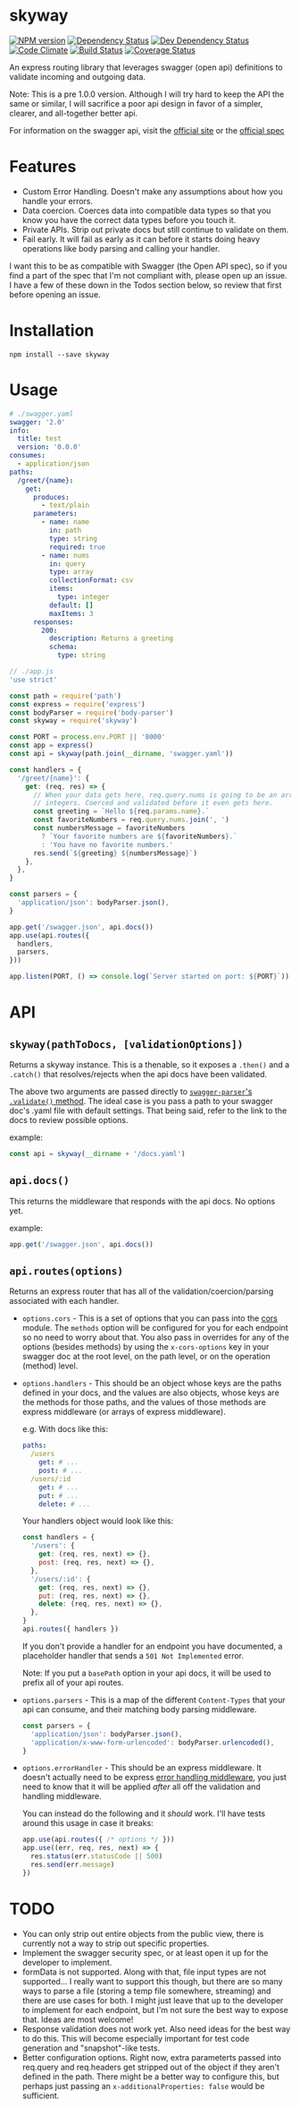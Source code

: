 # skyway

[![NPM version](https://img.shields.io/npm/v/skyway.svg?style=flat)](https://www.npmjs.org/package/skyway)
[![Dependency Status](https://img.shields.io/david/ksmithut/skyway.svg?style=flat)](https://david-dm.org/ksmithut/skyway)
[![Dev Dependency Status](https://img.shields.io/david/dev/ksmithut/skyway.svg?style=flat)](https://david-dm.org/ksmithut/skyway#info=devDependencies&view=table)
[![Code Climate](https://img.shields.io/codeclimate/github/ksmithut/skyway.svg)](https://codeclimate.com/github/ksmithut/skyway)
[![Build Status](https://img.shields.io/travis/ksmithut/skyway/master.svg?style=flat)](https://travis-ci.org/ksmithut/skyway)
[![Coverage Status](https://img.shields.io/codeclimate/coverage/github/ksmithut/skyway.svg?style=flat)](https://codeclimate.com/github/ksmithut/skyway)

An express routing library that leverages swagger (open api) definitions to
validate incoming and outgoing data.

Note: This is a pre 1.0.0 version. Although I will try hard to keep the API the
same or similar, I will sacrifice a poor api design in favor of a simpler,
clearer, and all-together better api.

For information on the swagger api, visit the
[official site](http://swagger.io/) or the
[official spec](http://swagger.io/specification/)

# Features

- Custom Error Handling. Doesn't make any assumptions about how you handle your
  errors.
- Data coercion. Coerces data into compatible data types so that you know you
  have the correct data types before you touch it.
- Private APIs. Strip out private docs but still continue to validate on them.
- Fail early. It will fail as early as it can before it starts doing heavy
  operations like body parsing and calling your handler.

I want this to be as compatible with Swagger (the Open API spec), so if you find
a part of the spec that I'm not compliant with, please open up an issue. I have
a few of these down in the Todos section below, so review that first before
opening an issue.

# Installation

```
npm install --save skyway
```

# Usage

```yaml
# ./swagger.yaml
swagger: '2.0'
info:
  title: test
  version: '0.0.0'
consumes:
  - application/json
paths:
  /greet/{name}:
    get:
      produces:
        - text/plain
      parameters:
        - name: name
          in: path
          type: string
          required: true
        - name: nums
          in: query
          type: array
          collectionFormat: csv
          items:
            type: integer
          default: []
          maxItems: 3
      responses:
        200:
          description: Returns a greeting
          schema:
            type: string
```

```js
// ./app.js
'use strict'

const path = require('path')
const express = require('express')
const bodyParser = require('body-parser')
const skyway = require('skyway')

const PORT = process.env.PORT || '8000'
const app = express()
const api = skyway(path.join(__dirname, 'swagger.yaml'))

const handlers = {
  '/greet/{name}': {
    get: (req, res) => {
      // When your data gets here, req.query.nums is going to be an array of
      // integers. Coerced and validated before it even gets here.
      const greeting = `Hello ${req.params.name}.`
      const favoriteNumbers = req.query.nums.join(', ')
      const numbersMessage = favoriteNumbers
        ? `Your favorite numbers are ${favoriteNumbers}.`
        : 'You have no favorite numbers.'
      res.send(`${greeting} ${numbersMessage}`)
    },
  },
}

const parsers = {
  'application/json': bodyParser.json(),
}

app.get('/swagger.json', api.docs())
app.use(api.routes({
  handlers,
  parsers,
}))

app.listen(PORT, () => console.log(`Server started on port: ${PORT}`))
```

# API

## `skyway(pathToDocs, [validationOptions])`

Returns a skyway instance. This is a thenable, so it exposes a `.then()` and a
`.catch()` that resolves/rejects when the api docs have been validated.

The above two arguments are passed directly to
[`swagger-parser`'s `.validate()` method](https://github.com/BigstickCarpet/swagger-parser/blob/master/docs/swagger-parser.md#validateapi-options-callback).
The ideal case is you pass a path to your swagger doc's .yaml file with default
settings. That being said, refer to the link to the docs to review possible
options.

example:

```js
const api = skyway(__dirname + '/docs.yaml')
```

## `api.docs()`

This returns the middleware that responds with the api docs. No options yet.

example:

```js
app.get('/swagger.json', api.docs())
```

## `api.routes(options)`

Returns an express router that has all of the validation/coercion/parsing
associated with each handler.

- `options.cors` - This is a set of options that you can pass into the
  [cors](https://www.npmjs.com/package/cors) module. The `methods` option will
  be configured for you for each endpoint so no need to worry about that. You
  also pass in overrides for any of the options (besides methods) by using the
  `x-cors-options` key in your swagger doc at the root level, on the path level,
  or on the operation (method) level.

- `options.handlers` - This should be an object whose keys are the paths defined
  in your docs, and the values are also objects, whose keys are the methods for
  those paths, and the values of those methods are express middleware (or
  arrays of express middleware).

  e.g. With docs like this:

  ```yaml
  paths:
    /users
      get: # ...
      post: # ...
    /users/:id
      get: # ...
      put: # ...
      delete: # ...
  ```

  Your handlers object would look like this:

  ```js
  const handlers = {
    '/users': {
      get: (req, res, next) => {},
      post: (req, res, next) => {},
    },
    '/users/:id': {
      get: (req, res, next) => {},
      put: (req, res, next) => {},
      delete: (req, res, next) => {},
    },
  }
  api.routes({ handlers })
  ```

  If you don't provide a handler for an endpoint you have documented, a
  placeholder handler that sends a `501 Not Implemented` error.

  Note: If you put a `basePath` option in your api docs, it will be used to
  prefix all of your api routes.

- `options.parsers` - This is a map of the different `Content-Types` that your
  api can consume, and their matching body parsing middleware.

  ```js
  const parsers = {
    'application/json': bodyParser.json(),
    'application/x-www-form-urlencoded': bodyParser.urlencoded(),
  }
  ```

- `options.errorHandler` - This should be an express middleware. It doesn't
  actually need to be express
  [error handling middleware](http://expressjs.com/en/guide/error-handling.html),
  you just need to know that it will be applied *after* all off the validation
  and handling middleware.

  You can instead do the following and it *should* work. I'll have tests around
  this usage in case it breaks:

  ```js
  app.use(api.routes({ /* options */ }))
  app.use((err, req, res, next) => {
    res.status(err.statusCode || 500)
    res.send(err.message)
  })
  ```

# TODO

- You can only strip out entire objects from the public view, there is currently
  not a way to strip out specific properties.
- Implement the swagger security spec, or at least open it up for the developer
  to implement.
- formData is not supported. Along with that, file input types are not
  supported... I really want to support this though, but there are so many ways
  to parse a file (storing a temp file somewhere, streaming) and there are use
  cases for both. I might just leave that up to the developer to implement for
  each endpoint, but I'm not sure the best way to expose that. Ideas are most
  welcome!
- Response validation does not work yet. Also need ideas for the best way to do
  this. This will become especially important for test code generation and
  "snapshot"-like tests.
- Better configuration options. Right now, extra parameterts passed into
  req.query and req.headers get stripped out of the object if they aren't
  defined in the path. There might be a better way to configure this, but
  perhaps just passing an `x-additionalProperties: false` would be sufficient.
